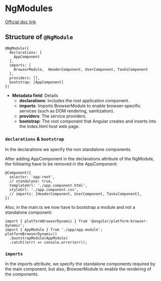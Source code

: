 # NgModules

[Official doc link](https://angular.dev/guide/ngmodules#more-on-ngmodules)

## Structure of `@NgModule`

```
@NgModule({
  declarations: [
    AppComponent
  ],
  imports: [
    BrowserModule,  HeaderComponent, UserComponent, TasksComponent
  ],
  providers: [],
  bootstrap: [AppComponent]
})
```

- **Metadata field**: Details
  - **declarations**: Includes the root application component.
  - **imports**: Imports BrowserModule to enable browser-specific services (such as DOM rendering, sanitization).
  - **providers**: The service providers.
  - **bootstrap**: The root component that Angular creates and inserts into the index.html host web page.

### `declarations` & `bootstrap`

In the declarations we specify the non standalone components. <br>

After adding AppComponent in the declarations attribute of the NgModule, the following have to be removed in the AppComponent:

```
@Component({
  selector: 'app-root',
  // standalone: true,
  templateUrl: './app.component.html',
  styleUrl: './app.component.css',
  // imports: [HeaderComponent, UserComponent, TasksComponent],
})
```

Also, in the main.ts we now have to bootstrap a module and not a standalone component:

```
import { platformBrowserDynamic } from '@angular/platform-browser-dynamic';
import { AppModule } from './app/app.module';
platformBrowserDynamic()
  .bootstrapModule(AppModule)
  .catch((err) => console.error(err));
```

### `imports`

In the imports attribute, we specify the standalone components required by the main component, but also, BrowserModule to enable the rendering of the components.
